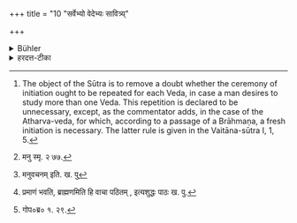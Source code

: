 +++
title = "10 \"सर्वेभ्यो वेदेभ्यः सावित्र्य्"

+++

<details><summary>Bühler</summary>

10. A Brāhmaṇa declares that the Gāyatrī is learnt for the sake of all the (three) Vedas. [^6] 


[^6]:  The object of the Sūtra is to remove a doubt whether the ceremony of initiation ought to be repeated for each Veda, in case a man desires to study more than one Veda. This repetition is declared to be unnecessary, except, as the commentator adds, in the case of the Atharva-veda, for which, according to a passage of a Brāhmaṇa, a fresh initiation is necessary. The latter rule is given in the Vaitāna-sūtra I, 1, 5.
</details>

<details><summary>हरदत्त-टीका</summary>

## सूत्रम्
सर्वेभ्यो वै वेदेभ्यस्सावित्र्यनूच्यत इति हि ब्राह्मणम् ॥१०॥  
### प्रस्तावः
अनेकवेदाध्यायिनां वेदव्रतवदुपनयनमपि प्रतिवेदं भेदेन कर्तव्यमिति प्राप्ते उच्यते—
## टिप्पनी
> [^७]'त्रिभ्य एव तु वेदेभ्यः पादं पादमदूदुहत् ।  
> तदित्यृचोऽस्यास्सावित्र्याः परमेष्ठी प्रजापतिः॥' इति [^८]मनुः ।  

[^७]: मनु स्मृ. २ ७७.  

[^८]: मनुवचनम् इति. ख. पु  


ततश्चोपनयने यत्सावित्र्या अनुवचनं तन्मुखेन सर्वे वेदा अनृक्ता
भवन्तीत्यगृह्यमाणविशेषत्वादेकमेवोपनयन सर्वार्थमिति । अस्मिन्नर्थे ब्राह्मणमपि भवति [^१]ब्राह्मणमेव वा पठितम् । आथर्वणस्य वेदस्य पृथगुपनयनं कर्तव्यम् । तथा च तत्रैव श्रुतम्—[^२]नान्यत्र संस्कृतो भृग्वङ्गिरसोऽधीयते'ति ॥ १०॥  

[^१]:

    प्रमाणं भवति, ब्राह्मणमिति हि वाचा पठितम् , इत्यशुद्धः पाठः ख. पु.  

[^२]: गोप०ब्र० १. २९.
</details>
